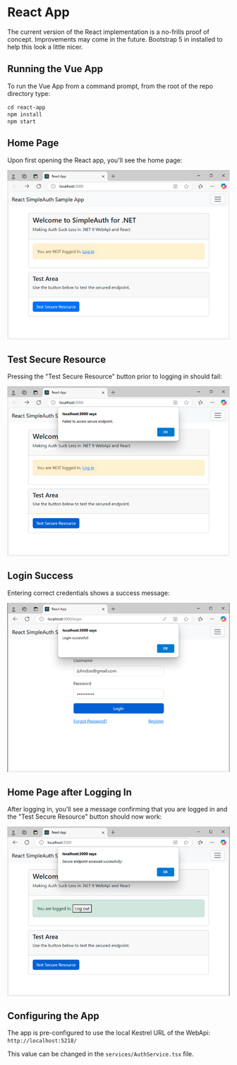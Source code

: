 # React App

The current version of the React implementation is a no-frills proof of concept. Improvements may come in the future. Bootstrap 5 in installed to help this look a little nicer.

## Running the Vue App

To run the Vue App from a command prompt, from the root of the repo directory type:

``` command
cd react-app
npm install
npm start
```

## Home Page

Upon first opening the React app, you'll see the home page:

![Home Page Screenshot](./images/react-home.png)

## Test Secure Resource

Pressing the "Test Secure Resource" button prior to logging in should fail:

![Secure Endpoint Screenshot](./images/react-home-failed-endpoint.png)

## Login Success

Entering correct credentials shows a success message:

![Login Page Success Screenshot](./images/react-login-success.png)

## Home Page after Logging In

After logging in, you'll see a message confirming that you are logged in and the "Test Secure Resource" button should now work:

![Home Page Screenshot after Log In](./images/react-home-logged-in.png)

## Configuring the App

The app is pre-configured to use the local Kestrel URL of the WebApi:
`http://localhost:5218/`

This value can be changed in the `services/AuthService.tsx` file.
